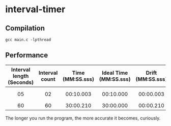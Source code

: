 # interval-timer

## Compilation

`gcc main.c -lpthread` 

## Performance

| Interval length (Seconds) | Interval count | Time (MM:SS.sss) | Ideal Time (MM:SS.sss)| Drift (MM:SS.sss) |       Error (%)       |
| :-----------------------: | :------------: | :--------------: | :-------------------: | :---------------: | :-------------------: |
|            05             |       02       |    00:10.003     |       00:10.000       |     00:00.003     |   0.03% (3 s.f.)      |
|            60             |       60       |    30:00.210     |       30:00.000       |     00:00.210     |   0.007%              |

The longer you run the program, the more accurate it becomes, curiously.

